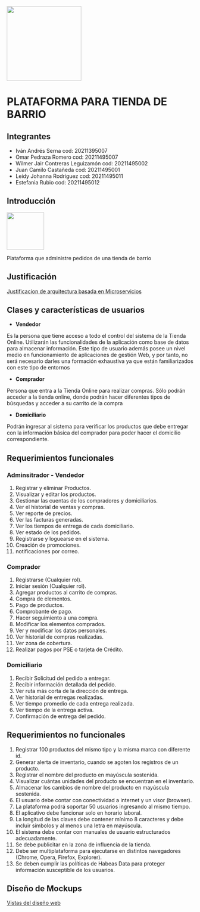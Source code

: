 <img src="https://www.udistrital.edu.co/themes/custom/versh/images/default/preloader.png" width="200">
<h1>PLATAFORMA PARA TIENDA DE BARRIO</h1>
<h2>Integrantes</h2>
<ul>
<li>Iván Andrés Serna cod: 20211395007</li>
<li>Omar Pedraza Romero cod: 20211495007</li>
<li>Wilmer Jair Contreras Leguizamón cod: 20211495002</li>
<li>Juan Camilo Castañeda cod: 20211495001</li>
<li>Leidy Johanna Rodriguez cod: 20211495011</li>
<li>Estefania Rubio cod: 20211495012</li>
</ul>

<h2>Introducción</h2>
<img src="https://us.123rf.com/450wm/schlaumal/schlaumal1807/schlaumal180700005/104710853-tienda-tienda-icono-con-se%C3%B1al-en-blanco-fachada-casa-aislado-blanco-plano-de-fondo.jpg" width="100">
<p>Plataforma que administre pedidos de una tienda de barrio</p>

<h2>Justificación</h2>
<a href="https://github.com/Ivanse90/tienda_de_barrio/blob/main/Justificacion%20Microservicios%20Mi%20Tienda.pdf">Justificacion de arquitectura basada en Microservicios</a>

<h2>Clases y características de usuarios</h2>
<ul>
<li><b>Vendedor </b> </li>
</ul>
<p>Es la persona que tiene acceso a todo el control del sistema de la Tienda Online. Utilizarán las funcionalidades de la aplicación como base de datos para almacenar información. Este tipo de usuario además posee un nivel medio en funcionamiento de aplicaciones de gestión Web, y por tanto, no será necesario darles una formación exhaustiva ya que están familiarizados con este tipo de entornos</p>

<ul>
<li><b>Comprador  </b> </li>
</ul>
<p>Persona que entra a la Tienda Online para realizar compras. Sólo podrán acceder a la tienda online, donde podrán hacer diferentes tipos de búsquedas y acceder a su carrito de la compra</p>

<ul>
<li><b>Domiciliario  </b> </li>
</ul>
<p>Podrán ingresar al sistema para verificar los productos que debe entregar con la información básica del comprador para poder hacer el domicilio correspondiente.</p>



<h2>Requerimientos funcionales</h2>
<h3>Adminsitrador - Vendedor</h3>

<ol> 
<li>Registrar y eliminar Productos.</li>
<li>Visualizar y editar los productos.</li>
<li>Gestionar las cuentas de los compradores y domiciliarios.</li>
<li>Ver el historial de ventas y compras.</li>
<li>Ver reporte de precios.</li>
<li>Ver las facturas generadas.</li>
<li>Ver los tiempos de entrega de cada domiciliario.</li>
<li>Ver estado de los pedidos.</li>
<li>Registrarse y loguearse  en el sistema.</li>
<li>Creación de promociones.</li>
<li>notificaciones por correo.</li>
</ol>   
 <h3>Comprador</h3>

<ol> 
<li>Registrarse  (Cualquier rol).</li>
<li>Iniciar sesión (Cualquier rol).</li>
<li>Agregar productos al carrito de compras.</li>
<li>Compra de elementos.</li>
<li>Pago de productos.</li>
<li>Comprobante de pago.</li>
<li>Hacer seguimiento a una compra.</li>
<li>Modificar los elementos comprados.</li>
<li>Ver y modificar los datos personales.</li>
<li>Ver historial de compras realizadas.</li>
<li>Ver zona de cobertura.</li>
<li>Realizar pagos por PSE o tarjeta de Crédito.</li>
</ol>   
 <h3>Domiciliario</h3>
<ol> 
 
<li>Recibir Solicitud del pedido a entregar.</li>
<li>Recibir información detallada del pedido.</li>
<li>Ver ruta más corta de la dirección de entrega.</li>
<li>Ver historial de entregas realizadas.</li>
<li>Ver tiempo promedio de cada entrega realizada.</li>
<li>Ver tiempo de la entrega activa.</li>
<li>Confirmación de entrega del pedido.</li>
</ol>
<h2>Requerimientos no funcionales</h2>
<ol> 
<li>Registrar 100 productos del mismo tipo  y la misma marca con diferente id.</li>
<li>Generar alerta de inventario, cuando se agoten los registros de un producto.</li>
<li>Registrar el nombre del producto en mayúscula sostenida.</li>
<li>Visualizar cuántas unidades del producto se encuentran en el inventario.</li>
<li>Almacenar los cambios de nombre del producto en mayúscula sostenida.</li>
<li>El usuario debe contar con conectividad a internet y un visor (browser).</li>
<li>La plataforma podrá soportar 50 usuarios ingresando al mismo tiempo.</li>
<li>El aplicativo debe funcionar solo en horario laboral.</li>
<li>La longitud de las claves debe contener mínimo 8 caracteres y debe incluir símbolos y al menos una letra en mayúscula.</li>
<li>El sistema debe contar con manuales de usuario estructurados adecuadamente.</li>
<li>Se debe publicitar en la zona de influencia de la tienda.</li>
<li>Debe ser multiplataforma para ejecutarse en distintos navegadores (Chrome, Opera, Firefox, Explorer).</li>
<li>Se deben cumplir las políticas de Habeas Data para proteger información susceptible de los usuarios.</li>
</ol>
<h2>Diseño de Mockups</h2>
<a href="https://www.figma.com/file/PP0J6bO2N16JMkCelWmkiQ/Mockups?node-id=88%3A639">Vistas del diseño web</a>


